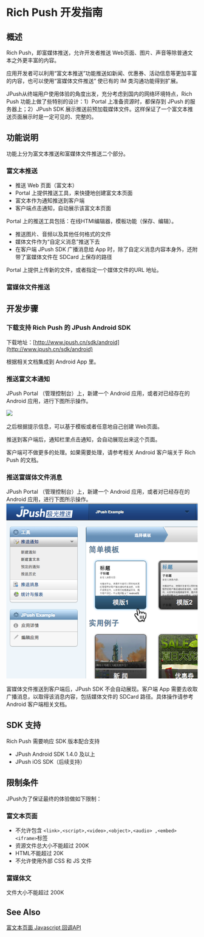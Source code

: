 # Rich Push 开发指南
## 概述
Rich Push，即富媒体推送，允许开发者推送 Web页面、图片、声音等除普通文本之外更丰富的内容。

应用开发者可以利用“富文本推送”功能推送如新闻、优惠券、活动信息等更加丰富的内容，也可以使用“富媒体文件推送” 使已有的 IM 类沟通功能得到扩展。

JPush从终端用户使用体验的角度出发，充分考虑到国内的网络环境特点，Rich Push 功能上做了些特别的设计：1）Portal 上准备资源时，都保存到 JPush 的服务器上；2）JPush SDK 展示推送前预加载媒体文件。这样保证了一个富文本推送页面展示时是一定可见的、完整的。


## 功能说明
功能上分为富文本推送和富媒体文件推送二个部分。


### 富文本推送
+ 推送 Web 页面（富文本）
+ Portal 上提供推送工具，来快捷地创建富文本页面
+ 富文本作为通知推送到客户端
+ 客户端点击通知，自动展示该富文本页面

Portal 上的推送工具包括：在线HTMl编辑器，模板功能（保存、编辑）。

+ 推送图片、音频以及其他任何格式的文件 
+ 媒体文件作为“自定义消息”推送下去
+ 在客户端 JPush SDK 广播消息给 App 时，除了自定义消息内容本身外，还附带了富媒体文件在 SDCard 上保存的路径

Portal 上提供上传新的文件，或者指定一个媒体文件的URL 地址。


### 富媒体文件推送
## 开发步骤
### 下载支持 Rich Push 的 JPush Android SDK
下载地址：[http://www.jpush.cn/sdk/android](http://www.jpush.cn/sdk/android)

根据相关文档集成到 Android App 里。

### 推送富文本通知

JPush Portal （管理控制台）上，新建一个 Android 应用，或者对已经存在的 Android 应用，进行下图所示操作。

![](../image/Snip20130701_52.png)

之后根据提示信息，可以基于模板或者任意地自己创建 Web页面。

推送到客户端后，通知栏里点击通知，会自动展现出来这个页面。

客户端可不做更多的处理。如果需要处理，请参考相关 Android 客户端关于 Rich Push 的文档。

### 推送富媒体文件消息
JPush Portal （管理控制台）上，新建一个 Android 应用，或者对已经存在的 Android 应用，进行下图所示操作。
![](image/Snip20130701_52.png)

富媒体文件推送到客户端后，JPush SDK 不会自动展现。客户端 App 需要去收取广播消息，以取得该消息内容，包括媒体文件的 SDCard 路径。具体操作请参考 Android 客户端相关文档。


## SDK 支持

Rich Push 需要响应 SDK 版本配合支持

+ JPush Android SDK 1.4.0 及以上
+ JPush iOS SDK（后续支持）

## 限制条件

JPush为了保证最终的体验做如下限制：

### 富文本页面

+ 不允许包含 `<link>,<script>,<video>,<object>,<audio> ,<embed><iframe>`标签
+ 资源文件总大小不能超过 200K
+ HTML不能超过 20K
+ 不允许使用外部 CSS 和 JS 文件
 
### 富媒体文

文件大小不能超过 200K

## See Also
[富文本页面 Javascript 回调API](../android_api)
